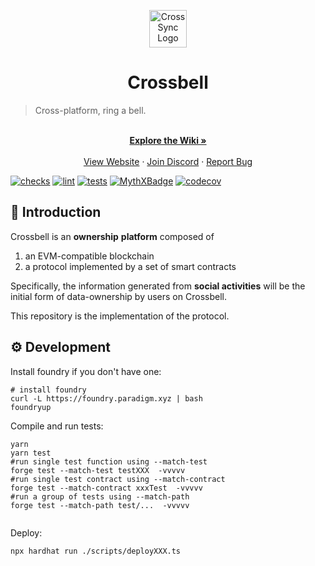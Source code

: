 <p align='center'>
<img src="https://avatars.githubusercontent.com/u/103565959" alt="CrossSync Logo" width="60" height="60" />
</p>

<h1  align='center'>Crossbell</h1>

> Cross-platform, ring a bell.

<p align="center">
    <br />
    <a href="https://github.com/Crossbell-Box/Crossbell-Contracts/wiki"><strong>Explore the Wiki »</strong></a>
    <br />
    <br />
    <a href="https://crossbell.io">View Website</a>
    ·
    <a href="https://discord.gg/ecpfdHHw">Join Discord</a>
    ·
    <a href="https://github.com/Crossbell-Box/Crossbell-Contracts/issues">Report Bug</a>
  </p>

[![checks](https://github.com/Crossbell-Box/Crossbell-Contracts/actions/workflows/checks.yml/badge.svg)](https://github.com/Crossbell-Box/Crossbell-Contracts/actions/workflows/checks.yml)
[![lint](https://github.com/Crossbell-Box/Crossbell-Contracts/actions/workflows/lint.yml/badge.svg)](https://github.com/Crossbell-Box/Crossbell-Contracts/actions/workflows/lint.yml)
[![tests](https://github.com/Crossbell-Box/Crossbell-Contracts/actions/workflows/tests.yml/badge.svg)](https://github.com/Crossbell-Box/Crossbell-Contracts/actions/workflows/tests.yml)
[![MythXBadge](https://badgen.net/https/api.mythx.io/v1/projects/ef657427-cfc2-44f9-99ab-a2d45ef7ee6a/badge/data?cache=300&icon=https://raw.githubusercontent.com/ConsenSys/mythx-github-badge/main/logo_white.svg)](https://docs.mythx.io/dashboard/github-badges)
[![codecov](https://codecov.io/gh/crossbell-box/crossbell-contracts/branch/main/graph/badge.svg?token=OMBZW48AWJ)](https://codecov.io/gh/crossbell-box/crossbell-contracts)

## 🐳 Introduction

Crossbell is an **ownership** **platform** composed of

1. an EVM-compatible blockchain
2. a protocol implemented by a set of smart contracts

Specifically, the information generated from **social activities** will be the initial form of data-ownership by users on Crossbell.

This repository is the implementation of the protocol.

## ⚙ Development

Install foundry if you don't have one:
```shell
# install foundry
curl -L https://foundry.paradigm.xyz | bash
foundryup
```

Compile and run tests:
```shell
yarn
yarn test
#run single test function using --match-test
forge test --match-test testXXX  -vvvvv
#run single test contract using --match-contract
forge test --match-contract xxxTest  -vvvvv
#run a group of tests using --match-path
forge test --match-path test/...  -vvvvv


```

Deploy:
```shell
npx hardhat run ./scripts/deployXXX.ts
```

